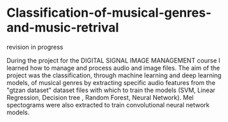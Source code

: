 # Classification-of-musical-genres-and-music-retrival
revision in progress

During the project for the DIGITAL SIGNAL IMAGE MANAGEMENT course I learned how to manage and process audio and image files. The aim of the project was the classification, through machine learning and deep learning models, of musical genres by extracting specific audio features from the "gtzan dataset" dataset files with which to train the models (SVM, Linear Regression, Decision tree , Random Forest, Neural Network). Mel spectograms were also extracted to train convolutional neural network models.

